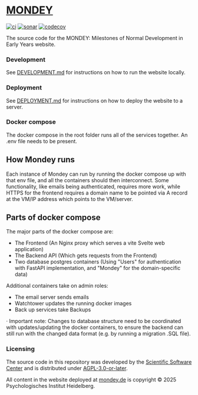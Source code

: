 # [MONDEY](https://mondey.de/)
[![ci](https://github.com/ssciwr/mondey/actions/workflows/ci.yml/badge.svg)](https://github.com/ssciwr/mondey/actions/workflows/ci.yml)
[![sonar](https://sonarcloud.io/api/project_badges/measure?project=ssciwr_mondey&metric=alert_status)](https://sonarcloud.io/summary/new_code?id=ssciwr_mondey)
[![codecov](https://codecov.io/gh/ssciwr/mondey/graph/badge.svg?token=1YBO3KUDAR)](https://codecov.io/gh/ssciwr/mondey)

The source code for the MONDEY: Milestones of Normal Development in Early Years website.

### Development

See [DEVELOPMENT.md](DEVELOPMENT.md) for instructions on how to run the website locally.

### Deployment

See [DEPLOYMENT.md](DEPLOYMENT.md) for instructions on how to deploy the website to a server.

### Docker compose
The docker compose in the root folder runs all of the services together. An .env file needs to be present.

## How Mondey runs
Each instance of Mondey can run by running the docker compose up with that env file, and all the containers should
then interconnect. Some functionality, like emails being authenticated, requires more work, while HTTPS for the
frontend requires a domain name to be pointed via A record at the VM/IP address which points to the VM/server.

## Parts of docker compose
The major parts of the docker compose are:
- The Frontend (An Nginx proxy which serves a vite Svelte web application)
- The Backend API (Which gets requests from the Frontend)
- Two database postgres containers (Using "Users" for authentication with FastAPI implementation, and "Mondey" for
the domain-specific data)

Additional containers take on admin roles:
- The email server sends emails
- Watchtower updates the running docker images
- Back up services take Backups

· Important note: Changes to database structure need to be coordinated with updates/updating the docker containers,
to ensure the backend can still run with the changed data format (e.g. by running a migration .SQL file).

### Licensing

The source code in this repository was developed by the [Scientific Software Center](https://ssc.uni-heidelberg.de)
and is distributed under [AGPL-3.0-or-later](LICENSE).

All content in the website deployed at [mondey.de](https://mondey.de) is copyright © 2025 Psychologisches Institut Heidelberg.
